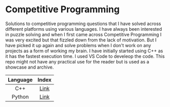 # Competitive Programming

Solutions to competitive programming questions that I have solved across different platforms using various languages. I have always been interested in puzzle solving and when I first came across Competitive Programming I was very excited but that fizzled down from the lack of motivation. But I have picked it up again and solve problems when I don't work on any projects as a form of working my brain. I have initially started using C++ as it has the fastest execution time. I used VS Code to develeop the code. This repo might not have any practical use for the reader but is used as a showcase and archive.

|Language|Index|
|:-:|:-:|
|C++|[Link](/c++/index.md)|
|Python|[Link](/python/index.md)|